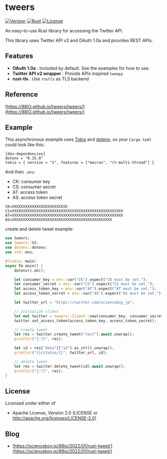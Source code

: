 # tweers

[![Version](https://img.shields.io/badge/version-0.1.0)](https://88IO.github.io/tweers/tweers/)
[![Rust](https://github.com/88IO/tweers/actions/workflows/rust.yml/badge.svg)](https://github.com/88IO/tweers/actions/workflows/rust.yml)
[![License](https://img.shields.io/badge/License-Apache_2.0-blue.svg)](https://opensource.org/licenses/Apache-2.0)

An easy-to-use Rust library for accessing the Twitter API.

This library uses Twitter API v2 and OAuth 1.0a and provides REST APIs.

## Features
- **OAuth 1.0a** : Included by default. See the examples for how to use.
- **Twitter API v2 wrapper** : Provide APIs inspired `tweepy`
- **rust-tls** : Use `rustls` as TLS backend

## Reference
[https://88IO.github.io/tweers/tweers/](https://88IO.github.io/tweers/tweers/)

## Example
This asynchronous example uses [Tokio](https://tokio.rs/) and [dotenv](https://crates.io/crates/dotenv),
so your `Cargo.toml` could look like this:

```
[dev-dependencies]
dotenv = "0.15.0"
tokio = { version = "1", features = ["macros", "rt-multi-thread"] }
```

And then `.env`:

- CK: consumer key
- CS: consumer secret
- AT: access token
- AS: access token secret

```
CK=XXXXXXXXXXXXXXXXXXXXXXXXX
CS=XXXXXXXXXXXXXXXXXXXXXXXXXXXXXXXXXXXXXXXXXXXXXXXXXX
AT=XXXXXXXXXXXXXXXXXXXXXXXXXXXXXXXXXXXXXXXXXXXXXXXXXX
AS=XXXXXXXXXXXXXXXXXXXXXXXXXXXXXXXXXXXXXXXXXXXXX
```

create and delete tweet example:

```rust
use tweers;
use tweers::V2;
use dotenv::dotenv;
use std::env;

#[tokio::main]
async fn main() {
    dotenv().ok();

    let consumer_key = env::var("CK").expect("CK must be set.");
    let consumer_secret = env::var("CS").expect("CS must be set.");
    let access_token_key = env::var("AT").expect("AT must be set.");
    let access_token_secret = env::var("AS").expect("AS must be set.");

    let twitter_url = "https://twitter.com/scienceboy_jp";

    // initialize client
    let mut twitter = tweers::Client::new(consumer_key, consumer_secret);
    twitter.set_access_token(access_token_key, access_token_secret);

    // create tweet
    let res = twitter.create_tweet("test").await.unwrap();
    println!("{:?}", res);

    let id = res["data"]["id"].as_str().unwrap();
    println!("{}/status/{}", twitter_url, id);

    // delete tweet
    let res = twitter.delete_tweet(id).await.unwrap();
    println!("{:?}", res);
}
```

## License
Licensed under either of

- Apache License, Version 2.0 (LICENSE or http://apache.org/licenses/LICENSE-2.0)

## Blog
- [https://scienceboy.jp/88io/2022/01/rust-tweet/](https://scienceboy.jp/88io/2022/01/rust-tweet/)
